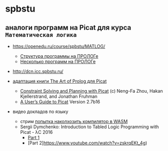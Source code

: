 # spbstu
## аналоги программ на Picat для курса `Математическая логика`

* https://openedu.ru/course/spbstu/MATLOG/
  * [Структура программы на ПРОЛОГе](https://www.youtube.com/watch?v=ZFcqXDS4zRw)
  * [Несколько программ на ПРОЛОГе](https://www.youtube.com/watch?v=cPM2S9nk6Dk)

* http://dcn.icc.spbstu.ru/

* [адаптация книги The Art of Prolog для Picat](https://github.com/ponyatov/TAoPicat/releases/latest)
  * [Constraint Solving and Planning with Picat](http://picat-lang.org/picatbook2015/constraint_solving_and_planning_with_picat.pdf)
    (c) Neng-Fa Zhou, Hakan Kjellerstrand, and Jonathan Fruhman
  * [A User’s Guide to Picat](http://picat-lang.org/download/picat_guide.pdf) Version 2.7b16

* видео докладов по языку
  * стрим [попытка наколхозить компилятор в WASM](https://www.youtube.com/watch?v=UcqsE0em6QA)
  * Sergii Dymchenko: Introduction to Tabled Logic Programming with Picat  - λC 2016
    * [Part 1](https://www.youtube.com/watch?v=wXtes_nPVEw)
    * [Part 2]https://www.youtube.com/watch?v=zskrqEKt_4g)
